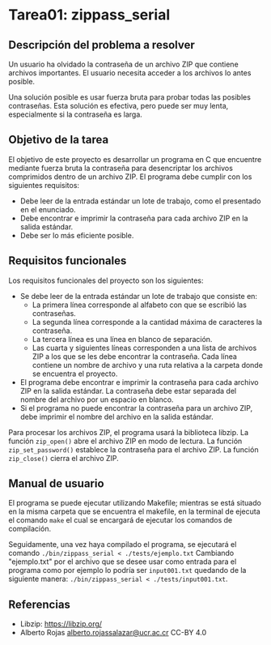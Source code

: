 # Tarea01: zippass_serial

## Descripción del problema a resolver

Un usuario ha olvidado la contraseña de un archivo ZIP que contiene archivos
importantes. El usuario necesita acceder a los archivos lo antes posible.

Una solución posible es usar fuerza bruta para probar todas las posibles
contraseñas. Esta solución es efectiva, pero puede ser muy lenta, especialmente
si la contraseña es larga.

## Objetivo de la tarea

El objetivo de este proyecto es desarrollar un programa en C que encuentre
mediante fuerza bruta la contraseña para desencriptar los archivos comprimidos
dentro de un archivo ZIP.
El programa debe cumplir con los siguientes requisitos:

* Debe leer de la entrada estándar un lote de trabajo,
como el presentado en el enunciado.
* Debe encontrar e imprimir la contraseña para
cada archivo ZIP en la salida estándar.
* Debe ser lo más eficiente posible.

## Requisitos funcionales

Los requisitos funcionales del proyecto son los siguientes:

* Se debe leer de la entrada estándar un lote de trabajo que consiste en:
  * La primera línea corresponde al alfabeto con que
  se escribió las contraseñas.
  * La segunda línea corresponde a la cantidad máxima
  de caracteres la contraseña.
  * La tercera línea es una línea en blanco de separación.
  * Las cuarta y siguientes líneas corresponden a una lista de archivos ZIP
  a los que se les debe encontrar la contraseña.
  Cada línea contiene un nombre de archivo y una
  ruta relativa a la carpeta donde se encuentra el proyecto.
* El programa debe encontrar e imprimir la contraseña para cada archivo ZIP
en la salida estándar. La contraseña debe estar separada del nombre del
archivo por un espacio en blanco.
* Si el programa no puede encontrar la contraseña para un archivo ZIP,
debe imprimir el nombre del archivo en la salida estándar.

Para procesar los archivos ZIP, el programa usará la biblioteca libzip.
La función `zip_open()` abre el archivo ZIP en modo de lectura.
La función `zip_set_password()` establece la contraseña para el archivo ZIP.
La función `zip_close()` cierra el archivo ZIP.

## Manual de usuario

El programa se puede ejecutar utilizando Makefile; mientras se está situado
en la misma carpeta que se encuentra el makefile, en la terminal de ejecuta
el comando ```make``` el cual se encargará de ejecutar los comandos
de compilación.

Seguidamente, una vez haya compilado el programa, se ejecutará el comando
```./bin/zippass_serial < ./tests/ejemplo.txt```
Cambiando "ejemplo.txt" por el archivo que se desee usar como entrada para el programa como por ejemplo lo podría ser ```input001.txt```
quedando de la siguiente manera: ```./bin/zippass_serial < ./tests/input001.txt```.

## Referencias

* Libzip: <https://libzip.org/>
* Alberto Rojas <alberto.rojassalazar@ucr.ac.cr> CC-BY 4.0
